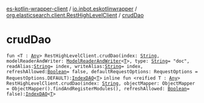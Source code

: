 [es-kotlin-wrapper-client](../../index.md) / [io.inbot.eskotlinwrapper](../index.md) / [org.elasticsearch.client.RestHighLevelClient](index.md) / [crudDao](./crud-dao.md)

# crudDao

`fun <T : `[`Any`](https://kotlinlang.org/api/latest/jvm/stdlib/kotlin/-any/index.html)`> RestHighLevelClient.crudDao(index: `[`String`](https://kotlinlang.org/api/latest/jvm/stdlib/kotlin/-string/index.html)`, modelReaderAndWriter: `[`ModelReaderAndWriter`](../-model-reader-and-writer/index.md)`<`[`T`](crud-dao.md#T)`>, type: `[`String`](https://kotlinlang.org/api/latest/jvm/stdlib/kotlin/-string/index.html)` = "doc", readAlias: `[`String`](https://kotlinlang.org/api/latest/jvm/stdlib/kotlin/-string/index.html)` = index, writeAlias: `[`String`](https://kotlinlang.org/api/latest/jvm/stdlib/kotlin/-string/index.html)` = index, refreshAllowed: `[`Boolean`](https://kotlinlang.org/api/latest/jvm/stdlib/kotlin/-boolean/index.html)` = false, defaultRequestOptions: RequestOptions = RequestOptions.DEFAULT): `[`IndexDAO`](../-index-d-a-o/index.md)`<`[`T`](crud-dao.md#T)`>`
`inline fun <reified T : `[`Any`](https://kotlinlang.org/api/latest/jvm/stdlib/kotlin/-any/index.html)`> RestHighLevelClient.crudDao(index: `[`String`](https://kotlinlang.org/api/latest/jvm/stdlib/kotlin/-string/index.html)`, objectMapper: ObjectMapper = ObjectMapper().findAndRegisterModules(), refreshAllowed: `[`Boolean`](https://kotlinlang.org/api/latest/jvm/stdlib/kotlin/-boolean/index.html)` = false): `[`IndexDAO`](../-index-d-a-o/index.md)`<`[`T`](crud-dao.md#T)`>`